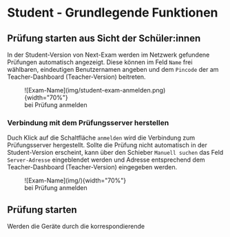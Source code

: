 # Student - Grundlegende Funktionen

## Prüfung starten aus Sicht der Schüler:innen
In der Student-Version von Next-Exam werden im Netzwerk gefundene Prüfungen automatisch angezeigt. Diese können im Feld `Name` frei wählbaren, eindeutigen Benutzernamen angeben und dem `Pincode` der am Teacher-Dashboard (Teacher-Version) beitreten.
<figure markdown="span">
    ![Exam-Name](img/student-exam-anmelden.png){width="70%"}
    <figcaption>bei Prüfung anmelden</figcaption>
</figure>

### Verbindung mit dem Prüfungsserver herstellen
Duch Klick auf die Schaltfläche `anmelden` wird die Verbindung zum Prüfungsserver hergestellt.
Sollte die Prüfung nicht automatisch in der Student-Version erscheint, kann über den Schieber `Manuell suchen` das Feld `Server-Adresse` eingeblendet werden und Adresse entsprechend dem Teacher-Dashboard (Teacher-Version) eingegeben werden.
<figure markdown="span">
    ![Exam-Name](img/){width="70%"}
    <figcaption>bei Prüfung anmelden</figcaption>
</figure>

## Prüfung starten
Werden die Geräte durch die korrespondierende 